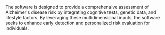 The software is designed to provide a comprehensive assessment of Alzheimer's disease risk by integrating cognitive tests, genetic data, and lifestyle factors. By leveraging these multidimensional inputs, the software seeks to enhance early detection and personalized risk evaluation for individuals.
